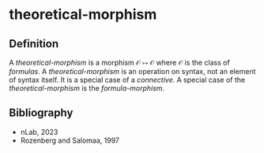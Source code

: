 # theoretical-morphism

## Definition

A *theoretical-morphism* is a morphism 𝒪 ↦ 𝒪 where 𝒪 is the class of *formulas*.
A *theoretical-morphism* is an operation on syntax, not an element of syntax itself.
It is a special case of a *connective*.
A special case of the *theoretical-morphism* is the *formula-morphism*.

## Bibliography

* nLab, 2023
* Rozenberg and Salomaa, 1997